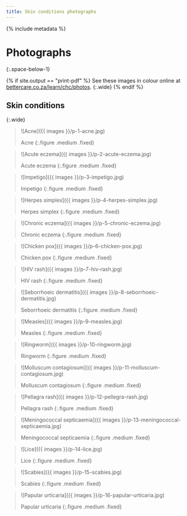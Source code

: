 ```yaml
---
title: Skin conditions photographs
---
```


{% include metadata %}

# Photographs
{:.space-below-1}

{% if site.output == "print-pdf" %}
See these images in colour online at [bettercare.co.za/learn/chc/photos](https://bettercare.co.za/learn/chc/photos).
{:.wide}
{% endif %}

## Skin conditions
{:.wide}

<div class="figure-gallery" markdown="1">

> ![Acne]({{ images }}/p-1-acne.jpg)
> 
> Acne
{:.figure .medium .fixed}

> ![Acute eczema]({{ images }}/p-2-acute-eczema.jpg)
> 
> Acute eczema
{:.figure .medium .fixed}

> ![Impetigo]({{ images }}/p-3-impetigo.jpg)
> 
> Impetigo
{:.figure .medium .fixed}

> ![Herpes simplex]({{ images }}/p-4-herpes-simplex.jpg)
> 
> Herpes simplex
{:.figure .medium .fixed}

> ![Chronic eczema]({{ images }}/p-5-chronic-eczema.jpg)
> 
> Chronic eczema
{:.figure .medium .fixed}

> ![Chicken pox]({{ images }}/p-6-chicken-pox.jpg)
> 
> Chicken pox
{:.figure .medium .fixed}

> ![HIV rash]({{ images }}/p-7-hiv-rash.jpg)
> 
> HIV rash
{:.figure .medium .fixed}

> ![Seborrhoeic dermatitis]({{ images }}/p-8-seborrhoeic-dermatitis.jpg)
> 
> Seborrhoeic dermatitis
{:.figure .medium .fixed}

> ![Measles]({{ images }}/p-9-measles.jpg)
> 
> Measles
{:.figure .medium .fixed}

> ![Ringworm]({{ images }}/p-10-ringworm.jpg)
> 
> Ringworm
{:.figure .medium .fixed}

> ![Molluscum contagiosum]({{ images }}/p-11-molluscum-contagiosum.jpg)
> 
> Molluscum contagiosum
{:.figure .medium .fixed}

> ![Pellagra rash]({{ images }}/p-12-pellegra-rash.jpg)
> 
> Pellagra rash
{:.figure .medium .fixed}

> ![Meningococcal septicaemia]({{ images }}/p-13-meningococcal-septicaemia.jpg)
> 
> Meningococcal septicaemia
{:.figure .medium .fixed}

> ![Lice]({{ images }}/p-14-lice.jpg)
> 
> Lice
{:.figure .medium .fixed}

> ![Scabies]({{ images }}/p-15-scabies.jpg)
> 
> Scabies
{:.figure .medium .fixed}

> ![Papular urticaria]({{ images }}/p-16-papular-urticaria.jpg)
> 
> Papular urticaria
{:.figure .medium .fixed}

</div>
